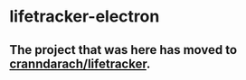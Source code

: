 # lifetracker-electron

## The project that was here has moved to [cranndarach/lifetracker](https://github.com/cranndarach/lifetracker).

